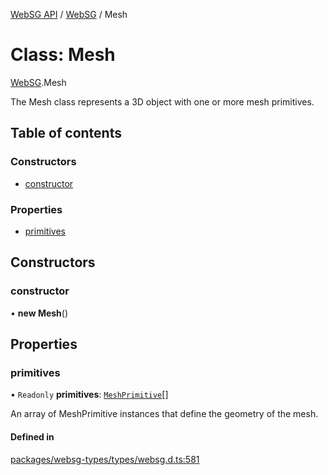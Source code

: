 [WebSG API](../README.md) / [WebSG](../modules/WebSG.md) / Mesh

# Class: Mesh

[WebSG](../modules/WebSG.md).Mesh

The Mesh class represents a 3D object with one or more mesh primitives.

## Table of contents

### Constructors

- [constructor](WebSG.Mesh.md#constructor)

### Properties

- [primitives](WebSG.Mesh.md#primitives)

## Constructors

### constructor

• **new Mesh**()

## Properties

### primitives

• `Readonly` **primitives**: [`MeshPrimitive`](WebSG.MeshPrimitive.md)[]

An array of MeshPrimitive instances that define the geometry of the mesh.

#### Defined in

[packages/websg-types/types/websg.d.ts:581](https://github.com/thirdroom/thirdroom/blob/fe402010/packages/websg-types/types/websg.d.ts#L581)
